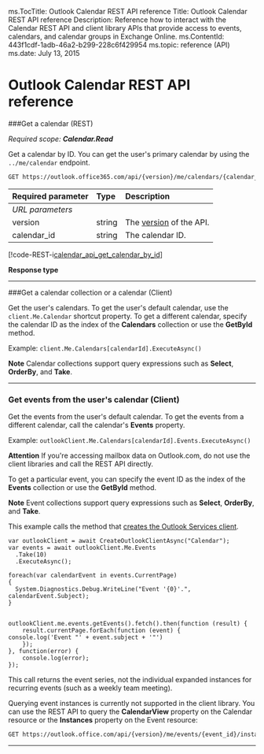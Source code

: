 ms.TocTitle: Outlook Calendar REST API reference
Title: Outlook Calendar REST API reference
Description: Reference how to interact with the Calendar REST API and client library APIs that provide access to events, calendars, and calendar groups in Exchange Online.
ms.ContentId: 443f1cdf-1adb-46a2-b299-228c6f429954
ms.topic: reference (API)
ms.date: July 13, 2015

# Outlook Calendar REST API reference

<a name="GetCalendar"> </a>
###Get a calendar (REST)

_Required scope:  **Calendar.Read**_

Get a calendar by ID. You can get the user's primary calendar by using the `../me/calendar` endpoint.

```html
GET https://outlook.office365.com/api/{version}/me/calendars/{calendar_id}
```

|**Required parameter**|**Type**|**Description**|
|:-----|:-----|:-----|
|_URL parameters_|
|version|string|The [version](#SupportedVersions) of the API.|
|calendar_id|string|The calendar ID.|

[!code-REST-i[calendar_api_get_calendar_by_id](trydata/calendar_api_get_calendar_by_id.json)]

**Response type**

****

<a name="GetCalendarsClient"> </a>
###Get a calendar collection or a calendar (Client)

Get the user's calendars. To get the user's default calendar, use the `client.Me.Calendar` shortcut property. To get a different calendar, specify the calendar ID
 as the index of the  **Calendars** collection or use the **GetById** method.

Example: `client.Me.Calendars[calendarId].ExecuteAsync()`

**Note** Calendar collections support query expressions such as **Select**, **OrderBy**, and **Take**.

****

<a name="GetEventsClient"></a>
### Get events from the user's calendar (Client)

Get the events from the user's default calendar. To get the events from a different calendar, call the calendar's **Events** property.

Example: `outlookClient.Me.Calendars[calendarId].Events.ExecuteAsync()`


**Attention** If you're accessing mailbox data on Outlook.com, do not use the client libraries and call the REST API directly.


To get a particular event, you can specify the event ID as the index of the **Events** collection or use the **GetById** method.

**Note** Event collections support query expressions such as **Select**, **OrderBy**, and **Take**.

This example calls the method that [creates the Outlook Services client](#GetClient).

<!-- BEGINSECTION class="tabbedCodeSnippets" data-resources="OutlookServices.Calendar" -->

```cs-i
var outlookClient = await CreateOutlookClientAsync("Calendar");
var events = await outlookClient.Me.Events
  .Take(10)
  .ExecuteAsync();
 
foreach(var calendarEvent in events.CurrentPage)
{
  System.Diagnostics.Debug.WriteLine("Event '{0}'.", calendarEvent.Subject);
}
 
```

```javascript-i
outlookClient.me.events.getEvents().fetch().then(function (result) {
    result.currentPage.forEach(function (event) {
console.log('Event "' + event.subject + '"')
    });
}, function(error) {
    console.log(error);
});
```

<!-- ENDSECTION -->


This call returns the event series, not the individual expanded instances for recurring events (such as a weekly team meeting).

Querying event instances is currently not supported in the client library. You can use the REST API to query the **CalendarView** property on the
 Calendar resource or the **Instances** property on the Event resource:
 
```html
GET https://outlook.office.com/api/{version}/me/events/{event_id}/instances?startDateTime={start_datetime}&endDateTime={end_datetime}
```
 
<!--Update c# example to get instance-->
<!--Update js example and remove note when this works in js-->

****
